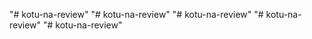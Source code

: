 "# kotu-na-review" 
"# kotu-na-review" 
"# kotu-na-review" 
"# kotu-na-review" 
"# kotu-na-review" 
